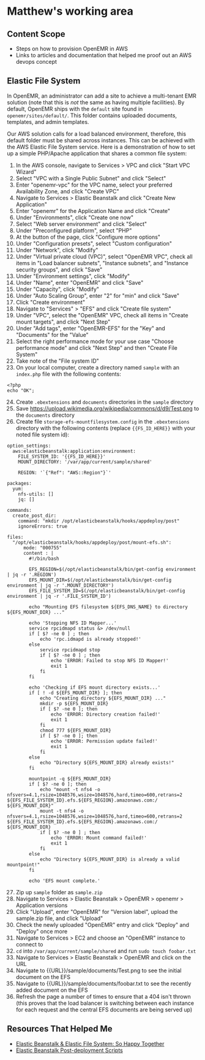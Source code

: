 # Matthew's working area

## Content Scope
- Steps on how to provision OpenEMR in AWS
- Links to articles and documentation that helped me proof out an AWS devops concept

## Elastic File System

In OpenEMR, an administrator can add a site to achieve a multi-tenant EMR solution (note that this is _not_ the same as having multiple facilities). By default, OpenEMR ships with the `default` site found in `openemr/sites/default/`. This folder contains uploaded documents, templates, and admin templates.

Our AWS solution calls for a load balanced environment, therefore, this default folder must be shared across instances. This can be achieved with the AWS Elastic File System service. Here is a demonstration of how to set up a simple PHP/Apache application that shares a common file system:

1) In the AWS console, navigate to Services > VPC and click "Start VPC Wizard"
2) Select "VPC with a Single Public Subnet" and click "Select"
3) Enter "openemr-vpc" for the VPC name, select your preferred Availability Zone, and click "Create VPC"
4) Navigate to Services > Elastic Beanstalk and click "Create New Application"
5) Enter "openemr" for the Application Name and click "Create"
6) Under "Environments", click "Create one now"
7) Select "Web server environment" and click "Select"
8) Under "Preconfigured platform", select "PHP"
9) At the button of the page, click "Configure more options"
10) Under "Configuration presets", select "Custom configuration"
11) Under "Network", click "Modify"
12) Under "Virtual private cloud (VPC)", select "OpenEMR VPC", check all items in "Load balancer subnets", "Instance subnets", and "Instance security groups", and click "Save"
13) Under "Environment settings", click "Modify"
14) Under "Name", enter "OpenEMR" and click "Save"
15) Under "Capacity", click "Modify"
16) Under "Auto Scaling Group", enter "2" for "min" and click "Save"
17) Click "Create environment"
18) Navigate to "Services" > "EFS" and click "Create file system"
19) Under "VPC", select the "OpenEMR" VPC, check all items in "Create mount targets", and click "Next Step"
20) Under "Add tags", enter "OpenEMR-EFS" for the "Key" and "Documents" for the "Value"
21) Select the right performance mode for your use case "Choose performance mode" and click "Next Step" and then "Create File System"
22) Take note of the "File system ID"
23) On your local computer, create a directory named `sample` with an `index.php` file with the following contents:
```
<?php
echo "OK";
```

24) Create `.ebextensions` and `documents` directories in the `sample` directory
25) Save https://upload.wikimedia.org/wikipedia/commons/d/d9/Test.png to the `documents` directory
26) Create file `storage-efs-mountfilesystem.config` in the `.ebextensions` directory with the following contents (replace `{{FS_ID_HERE}}` with your noted file system id): 

```
option_settings:
  aws:elasticbeanstalk:application:environment:
    FILE_SYSTEM_ID: '{{FS_ID_HERE}}'
    MOUNT_DIRECTORY: '/var/app/current/sample/shared'

    REGION: '`{"Ref": "AWS::Region"}`'

packages:
  yum:
    nfs-utils: []
    jq: []

commands:
  create_post_dir:
    command: "mkdir /opt/elasticbeanstalk/hooks/appdeploy/post"
    ignoreErrors: true

files:
  "/opt/elasticbeanstalk/hooks/appdeploy/post/mount-efs.sh":
      mode: "000755"
      content : |
        #!/bin/bash

        EFS_REGION=$(/opt/elasticbeanstalk/bin/get-config environment | jq -r '.REGION')
        EFS_MOUNT_DIR=$(/opt/elasticbeanstalk/bin/get-config environment | jq -r '.MOUNT_DIRECTORY')
        EFS_FILE_SYSTEM_ID=$(/opt/elasticbeanstalk/bin/get-config environment | jq -r '.FILE_SYSTEM_ID')

        echo "Mounting EFS filesystem ${EFS_DNS_NAME} to directory ${EFS_MOUNT_DIR} ..."

        echo 'Stopping NFS ID Mapper...'
        service rpcidmapd status &> /dev/null
        if [ $? -ne 0 ] ; then
            echo 'rpc.idmapd is already stopped!'
        else
            service rpcidmapd stop
            if [ $? -ne 0 ] ; then
                echo 'ERROR: Failed to stop NFS ID Mapper!'
                exit 1
            fi
        fi

        echo 'Checking if EFS mount directory exists...'
        if [ ! -d ${EFS_MOUNT_DIR} ]; then
            echo "Creating directory ${EFS_MOUNT_DIR} ..."
            mkdir -p ${EFS_MOUNT_DIR}
            if [ $? -ne 0 ]; then
                echo 'ERROR: Directory creation failed!'
                exit 1
            fi
            chmod 777 ${EFS_MOUNT_DIR}
            if [ $? -ne 0 ]; then
                echo 'ERROR: Permission update failed!'
                exit 1
            fi
        else
            echo "Directory ${EFS_MOUNT_DIR} already exists!"
        fi

        mountpoint -q ${EFS_MOUNT_DIR}
        if [ $? -ne 0 ]; then
            echo "mount -t nfs4 -o nfsvers=4.1,rsize=1048576,wsize=1048576,hard,timeo=600,retrans=2 ${EFS_FILE_SYSTEM_ID}.efs.${EFS_REGION}.amazonaws.com:/ ${EFS_MOUNT_DIR}"
            mount -t nfs4 -o nfsvers=4.1,rsize=1048576,wsize=1048576,hard,timeo=600,retrans=2 ${EFS_FILE_SYSTEM_ID}.efs.${EFS_REGION}.amazonaws.com:/ ${EFS_MOUNT_DIR}
            if [ $? -ne 0 ] ; then
                echo 'ERROR: Mount command failed!'
                exit 1
            fi
        else
            echo "Directory ${EFS_MOUNT_DIR} is already a valid mountpoint!"
        fi

        echo 'EFS mount complete.'
```

27) Zip up `sample` folder as `sample.zip`
28) Navigate to Services > Elastic Beanstalk > OpenEMR > openemr > Application versions
29) Click "Upload", enter "OpenEMR" for "Version label", upload the sample.zip file, and click "Upload"
30) Check the newly uploaded "OpenEMR" entry and click "Deploy" and "Deploy" once more
31) Navigate to Services > EC2 and choose an "OpenEMR" instance to connect to
32) `cd` into `/var/app/current/sample/shared` and run `sudo touch foobar.txt`
33) Navigate to Services > Elastic Beanstalk > OpenEMR and click on the URL
34) Navigate to {{URL}}/sample/documents/Test.png to see the initial document on the EFS
35) Navigate to {{URL}}/sample/documents/foobar.txt to see the recently added document on the EFS
36) Refresh the page a number of times to ensure that a 404 isn't thrown (this proves that the load balancer is switching between each instance for each request and the central EFS documents are being served up)

## Resources That Helped Me
  - [Elastic Beanstalk & Elastic File System: So Happy Together](https://medium.com/cohealo-engineering/elastic-beanstalk-elastic-file-system-8be6883bdc7a)
  - [Elastic Beanstalk Post-deployment Scripts](http://junkheap.net/blog/2013/05/20/elastic-beanstalk-post-deployment-scripts/)

